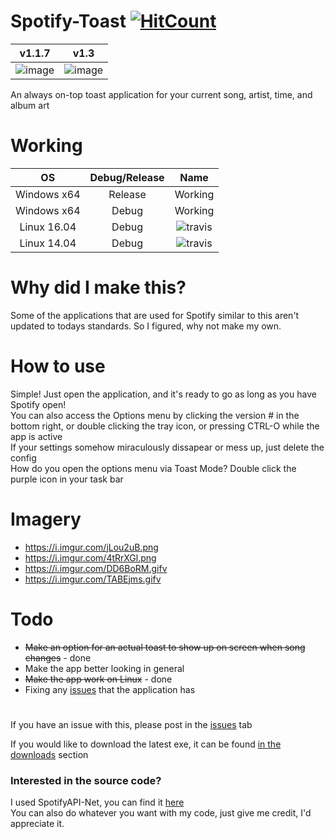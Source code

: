 # Spotify-Toast [![HitCount](http://hits.dwyl.io/Anthonyrules144/Spotify-Toast.svg)](http://hits.dwyl.io/Anthonyrules144/Spotify-Toast)
v1.1.7             |  v1.3
:-------------------------:|:-------------------------:
![image](https://i.imgur.com/VtcgmLB.png)  |  ![image](https://i.imgur.com/gqcW6vu.png)
An always on-top toast application for your current song, artist, time, and album art

# Working
| OS            | Debug/Release | Name     |
|:-------------:|:-------------:|:--------:|
| Windows x64   | Release       | Working  |
| Windows x64   | Debug         | Working  |
| Linux 16.04   | Debug         | ![travis](https://travis-ci.org/Anthonyrules144/Spotify-Toast.svg?branch=master)  |
| Linux 14.04   | Debug         | ![travis](https://travis-ci.org/Anthonyrules144/Spotify-Toast.svg?branch=master)  |

# Why did I make this?
Some of the applications that are used for Spotify similar to this aren't updated to todays standards. So I figured, why not make my own.

# How to use
Simple! Just open the application, and it's ready to go as long as you have Spotify open! <br/>
You can also access the Options menu by clicking the version # in the bottom right, or double clicking the tray icon, or pressing CTRL-O while the app is active <br/>
If your settings somehow miraculously dissapear or mess up, just delete the config<br/>
How do you open the options menu via Toast Mode? Double click the purple icon in your task bar

# Imagery
* https://i.imgur.com/jLou2uB.png
* https://i.imgur.com/4tRrXGl.png
* https://i.imgur.com/DD6BoRM.gifv
* https://i.imgur.com/TABEjms.gifv

# Todo
* ~~Make an option for an actual toast to show up on screen when song changes~~ - done
* Make the app better looking in general
* ~~Make the app work on Linux~~ - done
* Fixing any [issues](https://github.com/Anthonyrules144/Spotify-Toast/issues) that the application has

#
If you have an issue with this, please post in the [issues](https://github.com/Anthonyrules144/Spotify-Toast/issues) tab

If you would like to download the latest exe, it can be found [in the downloads](https://github.com/Anthonyrules144/Spotify-Toast/releases) section

### Interested in the source code?
I used SpotifyAPI-Net, you can find it [here](https://github.com/johnnycrazy/SpotifyAPI-NET)<br/>
You can also do whatever you want with my code, just give me credit, I'd appreciate it.
